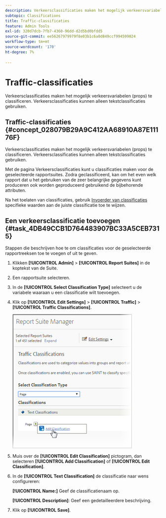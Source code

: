 ```yaml
---
description: Verkeersclassificaties maken het mogelijk verkeersvariabelen (props) te classificeren. Verkeersclassificaties kunnen alleen tekstclassificaties gebruiken.
subtopic: Classifications
title: Traffic-classificaties
feature: Admin Tools
exl-id: 320d7dcb-7fb7-4360-96dd-d2d5bd0bfdd5
source-git-commit: ee56267979979f8e03b1c6a0d849ccf994599024
workflow-type: tm+mt
source-wordcount: '170'
ht-degree: 7%

---
```


# Traffic-classificaties

Verkeersclassificaties maken het mogelijk verkeersvariabelen (props) te classificeren. Verkeersclassificaties kunnen alleen tekstclassificaties gebruiken.

## Traffic-classificaties {#concept_028079B29A9C412AA68910A87E11176F}

Verkeersclassificaties maken het mogelijk verkeersvariabelen (props) te classificeren. Verkeersclassificaties kunnen alleen tekstclassificaties gebruiken.

Met de pagina Verkeersclassificaties kunt u classificaties maken voor de geselecteerde rapportsuites. Zodra geclassificeerd, kan om het even welk rapport dat u het gebruiken van de zeer belangrijke gegevens kunt produceren ook worden geproduceerd gebruikend de bijbehorende attributen.

Na het toelaten van classificaties, gebruik [Invoerder van classificaties](/help/components/classifications/importer/c-working-with-saint.md) specifieke waarden aan de juiste classificatie toe te wijzen.

## Een verkeersclassificatie toevoegen {#task_4DB49CCB1D764483907BC33A5CEB7315}

<!-- 

t_classification_add_traffic.xml

 -->

Stappen die beschrijven hoe te om classificaties voor de geselecteerde rapportreeksen toe te voegen of uit te geven.

1. Klikken **[!UICONTROL Admin]** > **[!UICONTROL Report Suites]** in de koptekst van de Suite.
1. Een rapportsuite selecteren.
1. In de **[!UICONTROL Select Classification Type]** selecteert u de variabele waaraan u een classificatie wilt toevoegen.
1. Klik op **[!UICONTROL Edit Settings]** > **[!UICONTROL Traffic]** > **[!UICONTROL Traffic Classifications]**.

   ![Stapinfo](../assets/traffic-classification.png)

1. Muis over de **[!UICONTROL Edit Classification]** pictogram, dan selecteren **[!UICONTROL Add Classification]** of **[!UICONTROL Edit Classification]**.
1. In de **[!UICONTROL Text Classification]** de classificatie naar wens configureren:

   **[!UICONTROL Name:]** Geef de classificatienaam op.

   **[!UICONTROL Description]**: Geef een gedetailleerdere beschrijving.
1. Klik op **[!UICONTROL Save]**.
